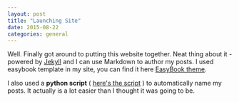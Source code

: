 ```yaml
---
layout: post
title: "Launching Site"
date: 2015-08-22
categories: general
---
```



Well. Finally got around to putting this website together. Neat thing about it - powered by [Jekyll](http://jekyllrb.com) and I can use Markdown to author my posts. I used easybook template in my site, you can find it here [EasyBook theme](https://github.com/laobubu/jekyll-theme-EasyBook/).

I also used a **python script** ( [here's the script]({{site.baseurl}}/blog/automating-post-generation-with-python) ) to automatically name my posts.
It actually is a lot easier than I thought it was going to be.
